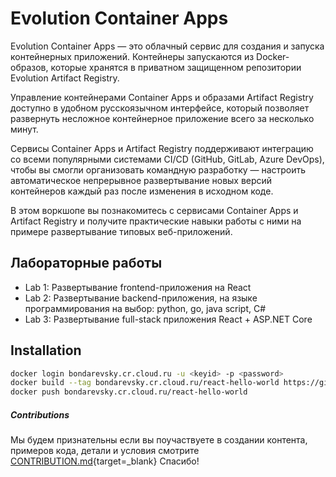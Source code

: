 # Evolution Container Apps

Evolution Container Apps — это облачный сервис для создания и запуска контейнерных приложений. Контейнеры запускаются из Docker-образов, которые хранятся в приватном защищенном репозитории Evolution Artifact Registry. 

Управление контейнерами Container Apps и образами Artifact Registry доступно в удобном русскоязычном интерфейсе, который позволяет развернуть несложное контейнерное приложение всего за несколько минут.

Сервисы Container Apps и Artifact Registry поддерживают интеграцию со всеми популярными системами CI/CD (GitHub, GitLab, Azure DevOps), чтобы вы смогли организовать командную разработку — настроить автоматическое непрерывное развертывание новых версий контейнеров каждый раз после изменения в исходном коде. 

В этом воркшопе вы познакомитесь с сервисами Container Apps и Artifact Registry и получите практические навыки работы с ними на примере развертывание типовых веб-приложений. 

## Лабораторные работы
- Lab 1: Развертывание frontend-приложения на React
- Lab 2: Развертывание backend-приложения, на языке программирования на выбор: python, go, java script, C#
- Lab 3: Развертывание full-stack приложения React + ASP.NET Core

## Installation
```bash
docker login bondarevsky.cr.cloud.ru -u <keyid> -p <password>
docker build --tag bondarevsky.cr.cloud.ru/react-hello-world https://github.com/evo/container-app-react-sample.git#main --platform linux/amd64
docker push bondarevsky.cr.cloud.ru/react-hello-world
```

##### Contributions
Мы будем признательны если вы поучаствуете в создании контента, примеров кода, детали и условия смотрите [CONTRIBUTION.md](https://gitverse.ru/evo){target=_blank} Спасибо!

